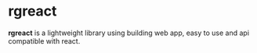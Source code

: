 # rgreact
**rgreact** is a lightweight library using building web app, easy to use and api compatible with react.
